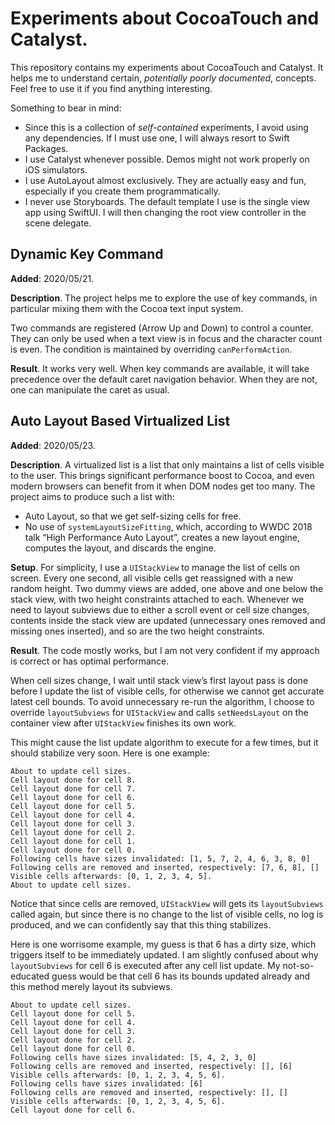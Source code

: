 # Experiments about CocoaTouch and Catalyst.

This repository contains my experiments about CocoaTouch and Catalyst. It helps me to understand certain, *potentially poorly documented*, concepts. Feel free to use it if you find anything interesting.

Something to bear in mind:

- Since this is a collection of *self-contained* experiments, I avoid using any dependencies. If I must use one, I will always resort to Swift Packages.
- I use Catalyst whenever possible. Demos might not work properly on iOS simulators.
- I use AutoLayout almost exclusively. They are actually easy and fun, especially if you create them programmatically.
- I never use Storyboards. The default template I use is the single view app using SwiftUI. I will then changing the root view controller in the scene delegate.

## Dynamic Key Command

**Added**: 2020/05/21.

**Description**. The project helps me to explore the use of key commands, in particular mixing them with the Cocoa text input system.

Two commands are registered (Arrow Up and Down) to control a counter. They can only be used when a text view is in focus and the character count is even. The condition is maintained by overriding `canPerformAction`. 

**Result**. It works very well. When key commands are available, it will take precedence over the default caret navigation behavior. When they are not, one can manipulate the caret as usual.

## Auto Layout Based Virtualized List

**Added**: 2020/05/23.

**Description**. A virtualized list is a list that only maintains a list of cells visible to the user. This brings significant performance boost to Cocoa, and even modern browsers can benefit from it when DOM nodes get too many. The project aims to produce such a list with:

- Auto Layout, so that we get self-sizing cells for free.
- No use of `systemLayoutSizeFitting`, which, according to WWDC 2018 talk “High Performance Auto Layout”, creates a new layout engine, computes the layout, and discards the engine.

**Setup**. For simplicity, I use a `UIStackView` to manage the list of cells on screen. Every one second, all visible cells get reassigned with a new random height. Two dummy views are added, one above and one below the stack view, with two height constraints attached to each. Whenever we need to layout subviews due to either a scroll event or cell size changes, contents inside the stack view are updated (unnecessary ones removed and missing ones inserted), and so are the two height constraints.

**Result**. The code mostly works, but I am not very confident if my approach is correct or has optimal performance.

When cell sizes change, I wait until stack view’s first layout pass is done before I update the list of visible cells, for otherwise we cannot get accurate latest cell bounds. To avoid unnecessary re-run the algorithm, I choose to override `layoutSubviews` for `UIStackView` and calls `setNeedsLayout` on the container view after `UIStackView` finishes its own work.

This might cause the list update algorithm to execute for a few times, but it should stabilize very soon. Here is one example:

```
About to update cell sizes.
Cell layout done for cell 8.
Cell layout done for cell 7.
Cell layout done for cell 6.
Cell layout done for cell 5.
Cell layout done for cell 4.
Cell layout done for cell 3.
Cell layout done for cell 2.
Cell layout done for cell 1.
Cell layout done for cell 0.
Following cells have sizes invalidated: [1, 5, 7, 2, 4, 6, 3, 8, 0]
Following cells are removed and inserted, respectively: [7, 6, 8], []
Visible cells afterwards: [0, 1, 2, 3, 4, 5].
About to update cell sizes.
```

Notice that since cells are removed, `UIStackView` will gets its `layoutSubviews` called again, but since there is no change to the list of visible cells, no log is produced, and we can confidently say that this thing stabilizes.

Here is one worrisome example, my guess is that 6 has a dirty size, which triggers itself to be immediately updated. I am slightly confused about why `layoutSubviews` for cell 6 is executed after any cell list update. My not-so-educated guess would be that cell 6 has its bounds updated already and this method merely layout its subviews.

```
About to update cell sizes.
Cell layout done for cell 5.
Cell layout done for cell 4.
Cell layout done for cell 3.
Cell layout done for cell 2.
Cell layout done for cell 0.
Following cells have sizes invalidated: [5, 4, 2, 3, 0]
Following cells are removed and inserted, respectively: [], [6]
Visible cells afterwards: [0, 1, 2, 3, 4, 5, 6].
Following cells have sizes invalidated: [6]
Following cells are removed and inserted, respectively: [], []
Visible cells afterwards: [0, 1, 2, 3, 4, 5, 6].
Cell layout done for cell 6.
```

